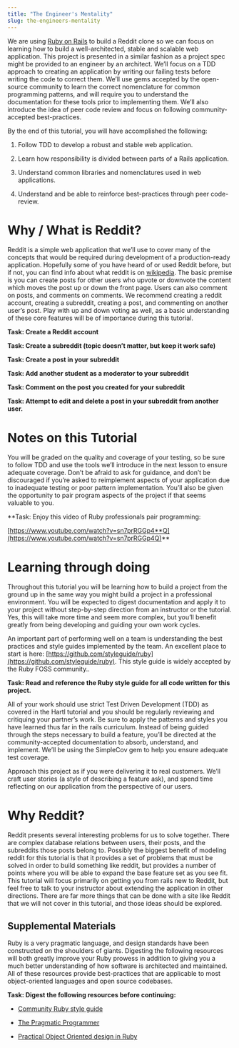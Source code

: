 ```yaml
---
title: "The Engineer's Mentality"
slug: the-engineers-mentality
---
```


We are using [Ruby on Rails](http://rubyonrails.org/) to build a Reddit clone so we can focus on learning how to build a well-architected, stable and scalable web application. This project is presented in a similar fashion as a project spec might be provided to an engineer by an architect.  We’ll focus on a TDD approach to creating an application by writing our failing tests before writing the code to correct them.  We’ll use gems accepted by the open-source community to learn the correct nomenclature for common programming patterns, and will require you to understand the documentation for these tools prior to implementing them.  We’ll also introduce the idea of peer code review and focus on following community-accepted best-practices.

By the end of this tutorial, you will  have accomplished the following:

1. Follow TDD to develop a robust and stable web application.

2. Learn how responsibility is divided between parts of a Rails application.

3. Understand common libraries and nomenclatures used in web applications.

4. Understand and be able to reinforce best-practices through peer code-review.

# Why / What is Reddit?

Reddit is a simple web application that we’ll use to cover many of the concepts that would be required during development of a production-ready application.  Hopefully some of you have heard of or used Reddit before, but if not, you can find info about what reddit is on [wikipedia](https://en.wikipedia.org/wiki/Reddit). The basic premise is you can create posts for other users who upvote or downvote the content which moves the post up or down the front page.  Users can also comment on posts, and comments on comments.  We recommend creating a reddit account, creating a subreddit, creating a post, and commenting on another user’s post.  Play with up and down voting as well, as a basic understanding of these core features will be of importance during this tutorial.

**Task: Create a Reddit account**

**Task: Create a subreddit (topic doesn’t matter, but keep it work safe)**

**Task: Create a post in your subreddit**

**Task: Add another student as a moderator to your subreddit**

**Task: Comment on the post you created for your subreddit**

**Task: Attempt to edit and delete a post in your subreddit from another user.**

# Notes on this Tutorial

You will be graded on the quality and coverage of your testing, so be sure to follow TDD and use the tools we’ll introduce in the next lesson to ensure adequate coverage.  Don’t be afraid to ask for guidance, and don’t be discouraged if you’re asked to reimplement aspects of your application due to inadequate testing or poor pattern implementation.  You’ll also be given the opportunity to pair program aspects of the project if that seems valuable to you.  

**Task: Enjoy this video of Ruby professionals pair programming:

[https://www.youtube.com/watch?v=sn7prRGGp4**Q](https://www.youtube.com/watch?v=sn7prRGGp4Q)**

# Learning through doing

Throughout this tutorial you will be learning how to build a project from the ground up in the same way you might build a project in a professional environment. You will be expected to digest documentation and apply it to your project without step-by-step direction from an instructor or the tutorial.  Yes, this will take more time and seem more complex, but you’ll benefit greatly from being developing and guiding your own work cycles.

An important part of performing well on a team is understanding the best practices and style guides implemented by the team.  An excellent place to start is here: [https://github.com/styleguide/ruby](https://github.com/styleguide/ruby). This style guide is widely accepted by the Ruby FOSS community..

**Task: Read and reference the Ruby style guide for all code written for this project.**

All of your work should use strict Test Driven Development (TDD) as covered in the Hartl tutorial and you should be regularly reviewing and critiquing your partner’s work. Be sure to apply the patterns and styles you have learned thus far in the rails curriculum.  Instead of being guided through the steps necessary to build a feature, you’ll be directed at the community-accepted documentation to absorb, understand, and implement.  We’ll be using the SimpleCov gem to help you ensure adequate test coverage.

Approach this project as if you were delivering it to real customers.  We’ll craft user stories (a style of describing a feature ask), and spend time reflecting on our application from the perspective of our users.

# Why Reddit?

Reddit presents several interesting problems for us to solve together. There are complex database relations between users, their posts, and the subreddits those posts belong to. Possibly the biggest benefit of modeling reddit for this tutorial is that it provides a set of problems that must be solved in order to build something like reddit, but provides a number of points where you will be able to expand the base feature set as you see fit. This tutorial will focus primarily on getting you from rails new to Reddit, but feel free to talk to your instructor about extending the application in other directions. There are far more things that can be done with a site like Reddit that we will not cover in this tutorial, and those ideas should be explored.  

## Supplemental Materials

Ruby is a very pragmatic language, and design standards have been constructed on the shoulders of giants. Digesting the following resources will both greatly improve your Ruby prowess in addition to giving you a much better understanding of how software is architected and maintained.  All of these resources provide best-practices that are applicable to most object-oriented languages and open source codebases.

**Task: Digest the following resources before continuing:**

* [Community Ruby style guide](https://github.com/styleguide/ruby)

* [The Pragmatic Programmer](https://pragprog.com/the-pragmatic-programmer/extracts/tips)

* [Practical Object Oriented design in Ruby](http://www.poodr.com/)

